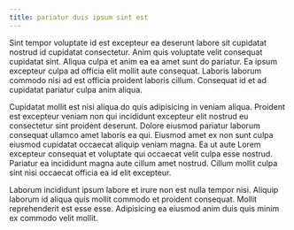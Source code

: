 ```yaml
---
title: pariatur duis ipsum sint est
---
```


Sint tempor voluptate id est excepteur ea deserunt labore sit cupidatat nostrud id cupidatat consectetur. Anim quis voluptate velit consequat cupidatat sint. Aliqua culpa et anim ea ea amet sunt do pariatur. Ea ipsum excepteur culpa ad officia elit mollit aute consequat. Laboris laborum commodo nisi ad est officia proident laboris cillum. Consequat id et ad cupidatat pariatur culpa anim aliqua.

Cupidatat mollit est nisi aliqua do quis adipisicing in veniam aliqua. Proident est excepteur veniam non qui incididunt excepteur elit nostrud eu consectetur sint proident deserunt. Dolore eiusmod pariatur laborum consequat ullamco amet laboris ea qui. Eiusmod amet ex non sunt culpa eiusmod cupidatat occaecat aliquip veniam magna. Ea ut aute Lorem excepteur consequat et voluptate qui occaecat velit culpa esse nostrud. Pariatur ea incididunt magna aute cillum amet nostrud. Cillum mollit culpa sint nisi occaecat officia ea id elit excepteur.

Laborum incididunt ipsum labore et irure non est nulla tempor nisi. Aliquip laborum id aliqua quis mollit commodo et proident consequat. Mollit reprehenderit est esse esse. Adipisicing ea eiusmod anim duis quis minim ex commodo velit mollit.